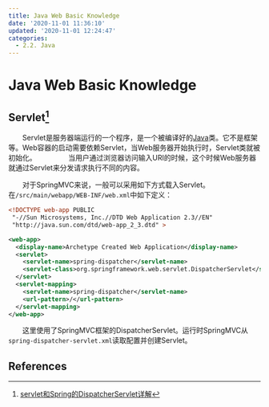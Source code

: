 ```yaml
---
title: Java Web Basic Knowledge
date: '2020-11-01 11:36:10'
updated: '2020-11-01 12:24:47'
categories:
  - 2.2. Java
---
```

# Java Web Basic Knowledge

## Servlet[^1]

　　Servlet是服务器端运行的一个程序，是一个被编译好的[Java](http://lib.csdn.net/base/javaee)类。它不是框架等。Web容器的启动需要依赖Servlet，当Web服务器开始执行时，Servlet类就被初始化。
　　
　　当用户通过浏览器访问输入URI的时候，这个时候Web服务器就通过Servlet来分发请求执行不同的内容。

　　对于SpringMVC来说，一般可以采用如下方式载入Servlet。在`/src/main/webapp/WEB-INF/web.xml`中如下定义：

```xml
<!DOCTYPE web-app PUBLIC
 "-//Sun Microsystems, Inc.//DTD Web Application 2.3//EN"
 "http://java.sun.com/dtd/web-app_2_3.dtd" >

<web-app>
  <display-name>Archetype Created Web Application</display-name>
  <servlet>
    <servlet-name>spring-dispatcher</servlet-name>
    <servlet-class>org.springframework.web.servlet.DispatcherServlet</servlet-class>
  </servlet>
  <servlet-mapping>
    <servlet-name>spring-dispatcher</servlet-name>
    <url-pattern>/</url-pattern>
  </servlet-mapping>
</web-app>
```

　　这里使用了SpringMVC框架的DispatcherServlet。运行时SpringMVC从`spring-dispatcher-servlet.xml`读取配置并创建Servlet。
　　
## References

[^1]: [servlet和Spring的DispatcherServlet详解](https://blog.csdn.net/yalishadaa/article/details/70544492)
